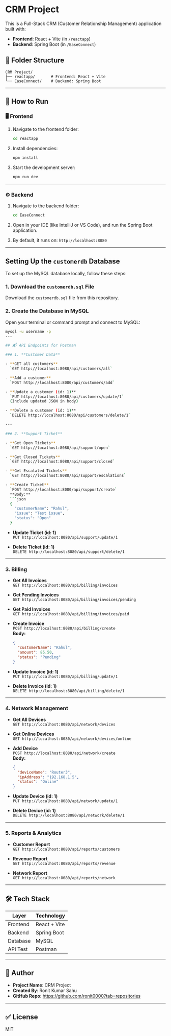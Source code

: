 
# CRM Project

This is a Full-Stack CRM (Customer Relationship Management) application built with:

- **Frontend**: React + Vite (in `/reactapp`)
- **Backend**: Spring Boot (in `/EaseConnect`)

## 📁 Folder Structure

```
CRM Project/
├── reactapp/       # Frontend: React + Vite
└── EaseConnect/    # Backend: Spring Boot
```

---

## 🚀 How to Run

### 🖥️ Frontend

1. Navigate to the frontend folder:
   ```bash
   cd reactapp
   ```

2. Install dependencies:
   ```bash
   npm install
   ```

3. Start the development server:
   ```bash
   npm run dev
   ```

---

### ⚙️ Backend

1. Navigate to the backend folder:
   ```bash
   cd EaseConnect
   ```

2. Open in your IDE (like IntelliJ or VS Code), and run the Spring Boot application.
3. By default, it runs on: `http://localhost:8080`

---

## Setting Up the `customerdb` Database

To set up the MySQL database locally, follow these steps:

### 1. Download the `customerdb.sql` File

Download the `customerdb.sql` file from this repository.

### 2. Create the Database in MySQL

Open your terminal or command prompt and connect to MySQL:

```bash
mysql -u username -p
---

## 📬 API Endpoints for Postman

### 1. **Customer Data**

- **GET all customers**  
  `GET http://localhost:8080/api/customers/all`

- **Add a customer**  
  `POST http://localhost:8080/api/customers/add`

- **Update a customer (id: 1)**  
  `PUT http://localhost:8080/api/customers/update/1`  
  (Include updated JSON in body)

- **Delete a customer (id: 1)**  
  `DELETE http://localhost:8080/api/customers/delete/1`

---

### 2. **Support Ticket**

- **Get Open Tickets**  
  `GET http://localhost:8080/api/support/open`

- **Get Closed Tickets**  
  `GET http://localhost:8080/api/support/closed`

- **Get Escalated Tickets**  
  `GET http://localhost:8080/api/support/escalations`

- **Create Ticket**  
  `POST http://localhost:8080/api/support/create`  
  **Body:**
  ```json
  {
    "customerName": "Rahul",
    "issue": "Test issue",
    "status": "Open"
  }
  ```

- **Update Ticket (id: 1)**  
  `PUT http://localhost:8080/api/support/update/1`

- **Delete Ticket (id: 1)**  
  `DELETE http://localhost:8080/api/support/delete/1`

---

### 3. **Billing**

- **Get All Invoices**  
  `GET http://localhost:8080/api/billing/invoices`

- **Get Pending Invoices**  
  `GET http://localhost:8080/api/billing/invoices/pending`

- **Get Paid Invoices**  
  `GET http://localhost:8080/api/billing/invoices/paid`

- **Create Invoice**  
  `POST http://localhost:8080/api/billing/create`  
  **Body:**
  ```json
  {
    "customerName": "Rahul",
    "amount": 85.50,
    "status": "Pending"
  }
  ```

- **Update Invoice (id: 1)**  
  `PUT http://localhost:8080/api/billing/update/1`

- **Delete Invoice (id: 1)**  
  `DELETE http://localhost:8080/api/billing/delete/1`

---

### 4. **Network Management**

- **Get All Devices**  
  `GET http://localhost:8080/api/network/devices`

- **Get Online Devices**  
  `GET http://localhost:8080/api/network/devices/online`

- **Add Device**  
  `POST http://localhost:8080/api/network/create`  
  **Body:**
  ```json
  {
    "deviceName": "Router3",
    "ipAddress": "192.168.1.5",
    "status": "Online"
  }
  ```

- **Update Device (id: 1)**  
  `PUT http://localhost:8080/api/network/update/1`

- **Delete Device (id: 1)**  
  `DELETE http://localhost:8080/api/network/delete/1`

---

### 5. **Reports & Analytics**

- **Customer Report**  
  `GET http://localhost:8080/api/reports/customers`

- **Revenue Report**  
  `GET http://localhost:8080/api/reports/revenue`

- **Network Report**  
  `GET http://localhost:8080/api/reports/network`

---

## 🛠️ Tech Stack

| Layer     | Technology      |
|-----------|------------------|
| Frontend  | React + Vite     |
| Backend   | Spring Boot      |
| Database  | MySQL            |
| API Test  | Postman          |

---

## 📌 Author

- **Project Name**: CRM Project
- **Created By**: Ronit Kumar Sahu
- **GitHub Repo**: https://github.com/ronit0000?tab=repositories

---

## ✅ License

MIT
